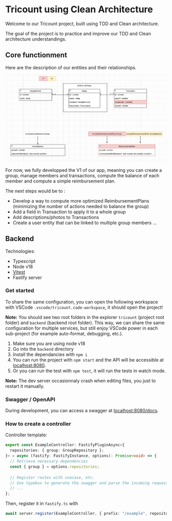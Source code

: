 # Tricount using Clean Architecture

Welcome to our Tricount project, built using TDD and Clean architecture.

The goal of the project is to practice and improve our TDD and Clean architecture understandings.

## Core functionment

Here are the description of our entities and their relationships.

![Entities description and relationships](documentation/entities.jpg)

For now, we fully developped the V1 of our app, meaning you can create a group, manage members and transactions, compute the balance of each member and compute a simple reimbursement plan.

The next steps would be to :

- Develop a way to compute more optimized ReimbursementPlans (minimizing the number of actions needed to balance the group)
- Add a field in Transaction to apply it to a whole group
- Add descriptions/photos to Transactions
- Create a user entity that can be linked to multiple group members
...

## Backend

Technologies:

- Typescript
- Node v18
- [Vitest](https://vitest.dev/)
- Fastify server

### Get started

To share the same configuration, you can open the following workspace with VSCode `.vscode/tricount.code-workspace`, it should open the project!

**Note:** You should see two root folders in the explorer `tricount` (project root folder) and `backend` (backend root folder). This way, we can share the same configuration for multiple services, but still enjoy VSCode power in each sub-project (for example auto-format, debugging, etc.).

1. Make sure you are using node v18
2. Go into the `backend` directory
3. Install the dependancies with `npm i`
4. You can run the project with `npm start` and the API will be accessible at [localhost:8080](http://localhost:8080).
5. Or you can run the test with `npm test`, it will run the tests in watch mode.

**Note:** The dev server occasionnaly crash when editing files, you just to restart it manually.

### Swagger / OpenAPI

During development, you can access a swagger at [localhost:8080/docs](http://localhost:8080/docs).

### How to create a controller

Controller template:

```typescript
export const ExampleController: FastifyPluginAsync<{
  repositories: { group: GroupRepository };
}> = async (fastify: FastifyInstance, options): Promise<void> => {
  // Retrieve necessary dependencies
  const { group } = options.repositories;

  // Register routes with usecase, etc.
  // Use typebox to generate the swagger and parse the incoming request
  // ...
};
```

Then, register it in `fastify.ts` with

```typescript
await server.register(ExampleController, { prefix: "/example", repositories });
```
